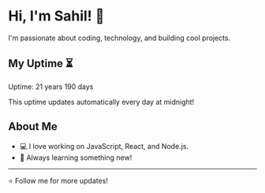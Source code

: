 # Hi, I'm Sahil! 👋

I'm passionate about coding, technology, and building cool projects.

## My Uptime ⏳
Uptime: 21 years 190 days

This uptime updates automatically every day at midnight!

## About Me
- 💻 I love working on JavaScript, React, and Node.js.
- 🎯 Always learning something new!

---

⭐️ Follow me for more updates!
